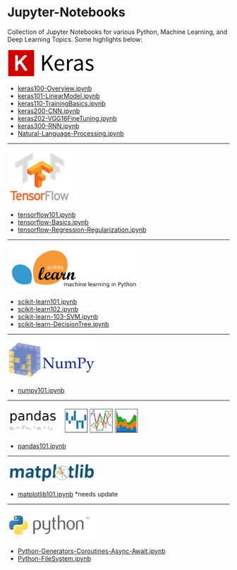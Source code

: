 # Jupyter-Notebooks  
Collection of Jupyter Notebooks for various Python, Machine Learning, and Deep Learning Topics. Some highlights below:

<img src="images/Keras.png" width="200"/>  

* [keras100-Overview.ipynb](keras/keras100-Overview.ipynb)
* [keras101-LinearModel.ipynb](keras/keras101-LinearModel.ipynb)
* [keras110-TrainingBasics.ipynb](keras/keras110-TrainingBasics.ipynb)
* [keras200-CNN.ipynb](keras/keras200-CNN.ipynb)
* [keras202-VGG16FineTuning.ipynb](keras/keras202-VGG16FineTuning.ipynb)
* [keras300-RNN.ipynb](keras/keras300-RNN.ipynb)
* [Natural-Language-Processing.ipynb](keras/Natural-Language-Processing.ipynb)

-------------------------------------------------------------------------------------------  
<img src="images/TensorFlow.png" width="150"/>

* [tensorflow101.ipynb](tensorflow/tensorflow101.ipynb)
* [tensorflow-Basics.ipynb](tensorflow/tensorflow-Basics.ipynb)
* [tensorflow-Regression-Regularization.ipynb](tensorflow/tensorflow-Regression-Regularization.ipynb)

------------------------------------------------------------------------------------------- 
<img src="images/scikit-learn.png" width="300"/>

* [scikit-learn101.ipynb](scikit-learn/scikit-learn101.ipynb)
* [scikit-learn102.ipynb](scikit-learn/scikit-learn102.ipynb)
* [scikit-learn-103-SVM.ipynb](scikit-learn/scikit-learn-103-SVM.ipynb)
* [scikit-learn-DecisionTree.ipynb](scikit-learn/scikit-learn-DecisionTree.ipynb)

------------------------------------------------------------------------------------------- 
<img src="images/NumPy.png" width="200"/>

* [numpy101.ipynb](numpy/numpy101.ipynb)

-------------------------------------------------------------------------------------------  
<img src="images/Pandas.png" width="300"/>

* [pandas101.ipynb](pandas/pandas101.ipynb)

-------------------------------------------------------------------------------------------  
<img src="images/Matplotlib.png" width="200"/>

* [matplotlib101.ipynb](matplotlib/matplotlib101.ipynb) *needs update

-------------------------------------------------------------------------------------------  
<img src="images/Python.png" width="200"/>

* [Python-Generators-Coroutines-Async-Await.ipynb](python/Python-Generators-Coroutines-Async-Await.ipynb)
* [Python-FileSystem.ipynb](python/Python-FileSystem.ipynb)
